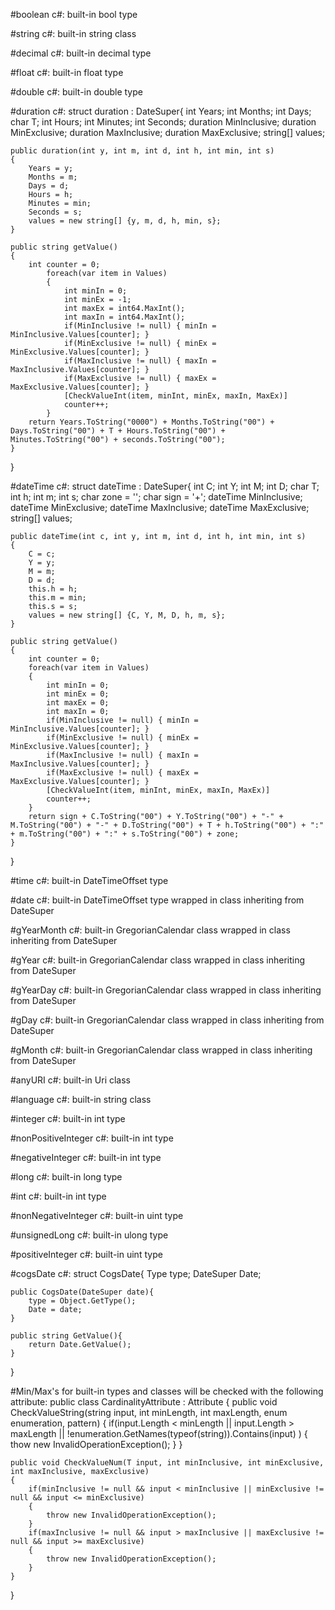 
#boolean
c#: built-in bool type

#string
c#: built-in string class

#decimal
c#: built-in decimal type

#float
c#: built-in float type

#double
c#: built-in double type

#duration
c#: struct duration : DateSuper{
	int Years;
	int Months;
	int Days;
	char T;
	int Hours;
	int Minutes;
	int Seconds;
	duration MinInclusive;
	duration MinExclusive;
	duration MaxInclusive;
	duration MaxExclusive;
	string[] values;

	public duration(int y, int m, int d, int h, int min, int s)
	{
		Years = y;
		Months = m;
		Days = d;
		Hours = h;
		Minutes = min;
		Seconds = s;
		values = new string[] {y, m, d, h, min, s};
	}

	public string getValue()
	{
		int counter = 0;
			foreach(var item in Values)
			{
				int minIn = 0;
				int minEx = -1;
				int maxEx = int64.MaxInt();
				int maxIn = int64.MaxInt();
				if(MinInclusive != null) { minIn = MinInclusive.Values[counter]; }
				if(MinExclusive != null) { minEx = MinExclusive.Values[counter]; }
				if(MaxInclusive != null) { maxIn = MaxInclusive.Values[counter]; }
				if(MaxExclusive != null) { maxEx = MaxExclusive.Values[counter]; }
				[CheckValueInt(item, minInt, minEx, maxIn, MaxEx)]
				counter++;
			}
		return Years.ToString("0000") + Months.ToString("00") + Days.ToString("00") + T + Hours.ToString("00") + Minutes.ToString("00") + seconds.ToString("00");
	}
}

#dateTime
c#: struct dateTime : DateSuper{
	int C;
	int Y;
	int M;
	int D;
	char T;
	int h;
	int m;
	int s;
	char zone = '';
	char sign = '+';
	dateTime MinInclusive;
	dateTime MinExclusive;
	dateTime MaxInclusive;
	dateTime MaxExclusive;
	string[] values;

	public dateTime(int c, int y, int m, int d, int h, int min, int s)
	{
		C = c;
		Y = y;
		M = m;
		D = d;
		this.h = h;
		this.m = min;
		this.s = s;
		values = new string[] {C, Y, M, D, h, m, s};
	}

	public string getValue()
	{
		int counter = 0;
		foreach(var item in Values)
		{
			int minIn = 0;
			int minEx = 0;
			int maxEx = 0;
			int maxIn = 0;
			if(MinInclusive != null) { minIn = MinInclusive.Values[counter]; }
			if(MinExclusive != null) { minEx = MinExclusive.Values[counter]; }
			if(MaxInclusive != null) { maxIn = MaxInclusive.Values[counter]; }
			if(MaxExclusive != null) { maxEx = MaxExclusive.Values[counter]; }
			[CheckValueInt(item, minInt, minEx, maxIn, MaxEx)]
			counter++;
		}
		return sign + C.ToString("00") + Y.ToString("00") + "-" + M.ToString("00") + "-" + D.ToString("00") + T + h.ToString("00") + ":" + m.ToString("00") + ":" + s.ToString("00") + zone;
	}
}

#time
c#: built-in DateTimeOffset type

#date
c#: built-in DateTimeOffset type wrapped in class inheriting from DateSuper

#gYearMonth
c#: built-in GregorianCalendar class wrapped in class inheriting from DateSuper

#gYear
c#: built-in GregorianCalendar class wrapped in class inheriting from DateSuper

#gYearDay
c#: built-in GregorianCalendar class wrapped in class inheriting from DateSuper

#gDay
c#: built-in GregorianCalendar class wrapped in class inheriting from DateSuper

#gMonth
c#: built-in GregorianCalendar class wrapped in class inheriting from DateSuper

#anyURI
c#: built-in Uri class

#language
c#: built-in string class

#integer
c#: built-in int type

#nonPositiveInteger
c#: built-in int type

#negativeInteger
c#: built-in int type

#long
c#: built-in long type

#int
c#: built-in int type

#nonNegativeInteger
c#: built-in uint type

#unsignedLong
c#: built-in ulong type

#positiveInteger
c#: built-in uint type

#cogsDate
c#: struct CogsDate{
	Type type;
	DateSuper Date;

	public CogsDate(DateSuper date){
		type = Object.GetType();
		Date = date;
	}

	public string GetValue(){
		return Date.GetValue();
	}
}

#Min/Max's for built-in types and classes will be checked with the following attribute:
public class CardinalityAttribute : Attribute
{
	public void CheckValueString(string input, int minLength, int maxLength, enum enumeration, pattern)
	{
		if(input.Length < minLength || input.Length > maxLength || !enumeration.GetNames(typeof(string)).Contains(input) )
		{
			thow new InvalidOperationException();
		}
	}

	public void CheckValueNum(T input, int minInclusive, int minExclusive, int maxInclusive, maxExclusive)
	{
		if(minInclusive != null && input < minInclusive || minExclusive != null && input <= minExclusive)
		{
			throw new InvalidOperationException();
		}
		if(maxInclusive != null && input > maxInclusive || maxExclusive != null && input >= maxExclusive)
		{
			throw new InvalidOperationException();
		}
	}
}
